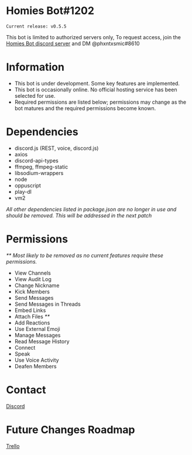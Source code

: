 # Homies Bot#1202

```
Current release: v0.5.5
```

This bot is limited to authorized servers only, To request access, join the [Homies Bot discord server](https://discord.gg/7YbWnNpsU5) and DM @phxntxsmic#8610

# Information

- This bot is under development. Some key features are implemented.
- This bot is occasionally online. No official hosting service has been selected for use.
- Required permissions are listed below; permissions may change as the bot matures and the required permissions become known.


# Dependencies

- discord.js (REST, voice, discord.js)
- axios
- discord-api-types
- ffmpeg, ffmpeg-static
- libsodium-wrappers
- node
- oppuscript
- play-dl
- vm2

*All other dependencies listed in package.json are no longer in use and should be removed.*
*This will be addressed in the next patch*

# Permissions

_** Most likely to be removed as no current features require these permissions._

- View Channels
- View Audit Log
- Change Nickname
- Kick Members
- Send Messages
- Send Messages in Threads
- Embed Links 
- Attach Files _**_
- Add Reactions
- Use External Emoji
- Manage Messages
- Read Message History
- Connect
- Speak
- Use Voice Activity
- Deafen Members

# Contact
[Discord](https://discord.gg/7YbWnNpsU5)

# Future Changes Roadmap
[Trello](https://trello.com/invite/b/hTCYYteO/ATTIb8cb2a2fb5324b434d2eac137d3c35c3BA4D58D1/homies-bot)
